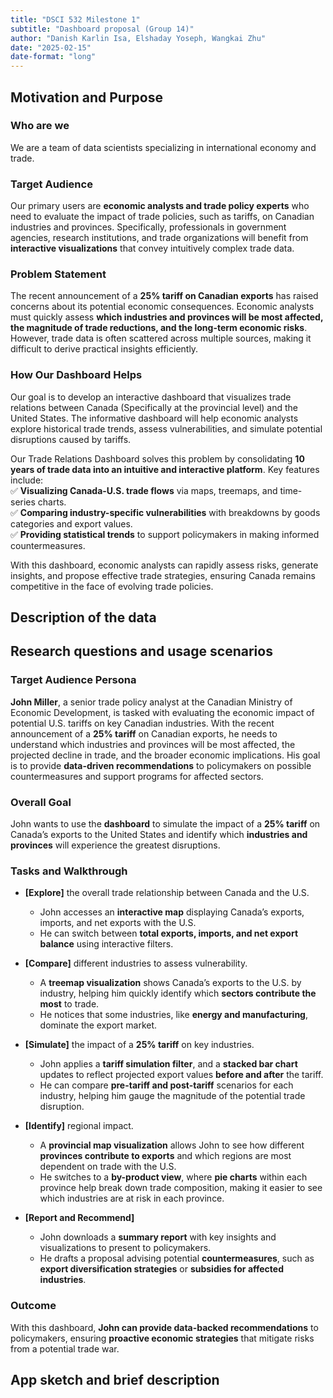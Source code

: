 ```yaml
---
title: "DSCI 532 Milestone 1"
subtitle: "Dashboard proposal (Group 14)"
author: "Danish Karlin Isa, Elshaday Yoseph, Wangkai Zhu"
date: "2025-02-15"
date-format: "long"
---
```


## Motivation and Purpose

### **Who are we**  

We are a team of data scientists specializing in international economy and trade.  

### **Target Audience**  

Our primary users are **economic analysts and trade policy experts** who need to evaluate the impact of trade policies, such as tariffs, on Canadian industries and provinces. 
Specifically, professionals in government agencies, research institutions, and trade organizations will benefit from **interactive visualizations** that convey intuitively complex trade data.

### **Problem Statement**  

The recent announcement of a **25% tariff on Canadian exports** has raised concerns about its potential economic consequences. Economic analysts must quickly assess 
**which industries and provinces will be most affected, the magnitude of trade reductions, and the long-term economic risks**. 
However, trade data is often scattered across multiple sources, making it difficult to derive practical insights efficiently.

### **How Our Dashboard Helps**  

Our goal is to develop an interactive dashboard that visualizes trade relations between Canada (Specifically at the provincial level) and the United States. The informative dashboard 
will help economic analysts explore historical trade trends, assess vulnerabilities, and simulate potential disruptions caused by tariffs.

Our Trade Relations Dashboard solves this problem by consolidating **10 years of trade data into an intuitive and interactive platform**. Key features include:  
✅ **Visualizing Canada-U.S. trade flows** via maps, treemaps, and time-series charts.  
✅ **Comparing industry-specific vulnerabilities** with breakdowns by goods categories and export values.  
✅ **Providing statistical trends** to support policymakers in making informed countermeasures.  

With this dashboard, economic analysts can rapidly assess risks, generate insights, and propose effective trade strategies, ensuring Canada remains competitive in the face of evolving trade policies.

## Description of the data

## Research questions and usage scenarios

### Target Audience Persona
**John Miller**, a senior trade policy analyst at the Canadian Ministry of Economic Development, is tasked with evaluating the economic impact of potential U.S. tariffs on key Canadian industries. With the recent announcement of a **25% tariff** on Canadian exports, he needs to understand which industries and provinces will be most affected, the projected decline in trade, and the broader economic implications. His goal is to provide **data-driven recommendations** to policymakers on possible countermeasures and support programs for affected sectors.

### Overall Goal
John wants to use the **dashboard** to simulate the impact of a **25% tariff** on Canada’s exports to the United States and identify which **industries and provinces** will experience the greatest disruptions.

### Tasks and Walkthrough

- **[Explore]** the overall trade relationship between Canada and the U.S.
  - John accesses an **interactive map** displaying Canada’s exports, imports, and net exports with the U.S.
  - He can switch between **total exports, imports, and net export balance** using interactive filters.

- **[Compare]** different industries to assess vulnerability.
  - A **treemap visualization** shows Canada’s exports to the U.S. by industry, helping him quickly identify which **sectors contribute the most** to trade.
  - He notices that some industries, like **energy and manufacturing**, dominate the export market.

- **[Simulate]** the impact of a **25% tariff** on key industries.
  - John applies a **tariff simulation filter**, and a **stacked bar chart** updates to reflect projected export values **before and after** the tariff.
  - He can compare **pre-tariff and post-tariff** scenarios for each industry, helping him gauge the magnitude of the potential trade disruption.

- **[Identify]** regional impact.
  - A **provincial map visualization** allows John to see how different **provinces contribute to exports** and which regions are most dependent on trade with the U.S.
  - He switches to a **by-product view**, where **pie charts** within each province help break down trade composition, making it easier to see which industries are at risk in each province.

- **[Report and Recommend]**
  - John downloads a **summary report** with key insights and visualizations to present to policymakers.
  - He drafts a proposal advising potential **countermeasures**, such as **export diversification strategies** or **subsidies for affected industries**.

### Outcome
With this dashboard, **John can provide data-backed recommendations** to policymakers, ensuring **proactive economic strategies** that mitigate risks from a potential trade war.

## App sketch and brief description